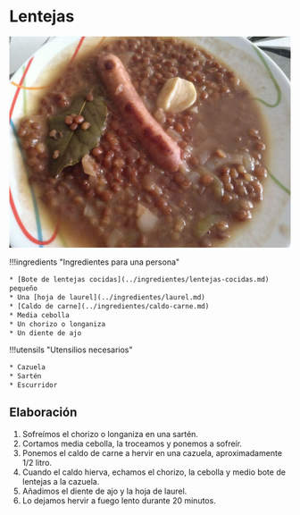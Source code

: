 # Lentejas

![Lentejas](../img/lentejas-full.jpg)

!!!ingredients "Ingredientes para una persona"

    * [Bote de lentejas cocidas](../ingredientes/lentejas-cocidas.md) pequeño
    * Una [hoja de laurel](../ingredientes/laurel.md)
    * [Caldo de carne](../ingredientes/caldo-carne.md)
    * Media cebolla
    * Un chorizo o longaniza
    * Un diente de ajo

!!!utensils "Utensilios necesarios"

    * Cazuela
    * Sartén
    * Escurridor

## Elaboración

1. Sofreímos el chorizo o longaniza en una sartén.
1. Cortamos media cebolla, la troceamos y ponemos a sofreír.
1. Ponemos el caldo de carne a hervir en una cazuela, aproximadamente 1/2 litro.
1. Cuando el caldo hierva, echamos el chorizo, la cebolla y medio bote de lentejas a la cazuela.
1. Añadimos el diente de ajo y la hoja de laurel.
1. Lo dejamos hervir a fuego lento durante 20 minutos.
